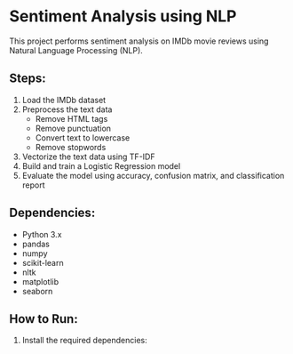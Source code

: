 # Sentiment Analysis using NLP

This project performs sentiment analysis on IMDb movie reviews using Natural Language Processing (NLP).

## Steps:
1. Load the IMDb dataset
2. Preprocess the text data
   - Remove HTML tags
   - Remove punctuation
   - Convert text to lowercase
   - Remove stopwords
3. Vectorize the text data using TF-IDF
4. Build and train a Logistic Regression model
5. Evaluate the model using accuracy, confusion matrix, and classification report

## Dependencies:
- Python 3.x
- pandas
- numpy
- scikit-learn
- nltk
- matplotlib
- seaborn

## How to Run:
1. Install the required dependencies:
